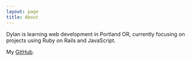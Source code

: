 ```yaml
---
layout: page
title: About
---
```


<p class="message">
  Dylan is learning web development in Portland OR, currently focusing on projects using Ruby on Rails and JavaScript.
</p>

My [GitHub](https://github.com/dylankb).


